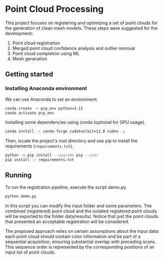 # Point Cloud Processing

This project focuses on registering and optimizing a set of point clouds for the generation of clean mesh models. These steps were suggested for the development:

1. Point cloud registration
2. Merged point cloud confidence analysis and outlier removal
3. Point cloud completion using ML
4. Mesh generation 

## Getting started

### Installing Anaconda environment

We can use Anaconda to set an environment.

```bash
conda create -n pcp_env python=3.11
conda activate pcp_env
```

Installing some dependencies using conda (optional for GPU usage).

```bash
conda install -c conda-forge cudatoolkit=11.8 cudnn -y
```

Then, locate the project's root directory and use pip to install the requirements (`requirements.txt`).

```bash
python -m pip install --upgrade pip --user
pip install -r requirements.txt
```

## Running

To run the registration pipeline, execute the script demo.py.

```bash
python demo.py
```

In this script you can modify the input folder and some parameters. The combined (registered) point cloud and the isolated registered point clouds will be exported to the folder data/results/<name>. Notice that just the point clouds that presented an acceptable registration will be considered.

The proposed approach relies on certain assumptions about the input data: each point cloud should contain color information and be part of a sequential acquisition, ensuring substantial overlap with preceding scans. This sequence order is represented by the corresponding positions of an input list of point clouds. 


